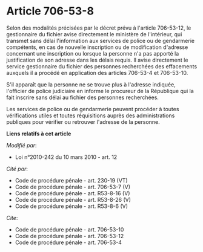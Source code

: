 # Article 706-53-8

Selon des modalités précisées par le décret prévu à l'article 706-53-12, le gestionnaire du fichier avise directement le
ministère de l'intérieur, qui transmet sans délai l'information aux services de police ou de gendarmerie compétents, en cas
de nouvelle inscription ou de modification d'adresse concernant une inscription ou lorsque la personne n'a pas apporté la
justification de son adresse dans les délais requis. Il avise directement le service gestionnaire du fichier des personnes
recherchées des effacements auxquels il a procédé en application des articles 706-53-4 et 706-53-10.

S'il apparaît que la personne ne se trouve plus à l'adresse indiquée, l'officier de police judiciaire en informe le procureur
de la République qui la fait inscrire sans délai au fichier des personnes recherchées. 

Les services de police ou de gendarmerie peuvent procéder à toutes vérifications utiles et toutes réquisitions auprès des
administrations publiques pour vérifier ou retrouver l'adresse de la personne.

**Liens relatifs à cet article**

_Modifié par_:

  - Loi n°2010-242 du 10 mars 2010 - art. 12

_Cité par_:

  - Code de procédure pénale - art. 230-19 (VT)
  - Code de procédure pénale - art. 706-53-7 (V)
  - Code de procédure pénale - art. R53-8-16 (V)
  - Code de procédure pénale - art. R53-8-26 (V)
  - Code de procédure pénale - art. R53-8-6 (V)

_Cite_:

  - Code de procédure pénale - art. 706-53-10
  - Code de procédure pénale - art. 706-53-12
  - Code de procédure pénale - art. 706-53-4
